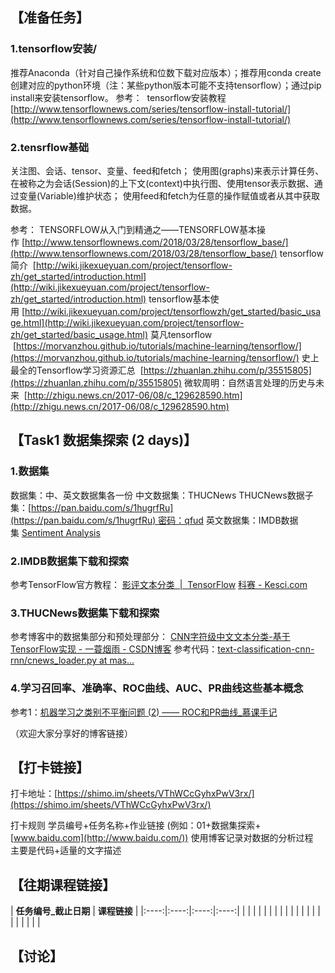 ## 【准备任务】
### 1.tensorflow安装/
推荐Anaconda（针对自己操作系统和位数下载对应版本）；推荐用conda create创建对应的python环境（注：某些python版本可能不支持tensorflow）；通过pip install来安装tensorflow。
参考： 
tensorflow安装教程 
[http://www.tensorflownews.com/series/tensorflow-install-tutorial/](http://www.tensorflownews.com/series/tensorflow-install-tutorial/)

### 2.tensrflow基础
关注图、会话、tensor、变量、feed和fetch；
使用图(graphs)来表示计算任务、在被称之为会话(Session)的上下文(context)中执行图、使用tensor表示数据、通过变量(Variable)维护状态；
使用feed和fetch为任意的操作赋值或者从其中获取数据。

参考：
TENSORFLOW从入门到精通之——TENSORFLOW基本操作 [http://www.tensorflownews.com/2018/03/28/tensorflow_base/](http://www.tensorflownews.com/2018/03/28/tensorflow_base/)
tensorflow简介 
[http://wiki.jikexueyuan.com/project/tensorflow-zh/get_started/introduction.html](http://wiki.jikexueyuan.com/project/tensorflow-zh/get_started/introduction.html)
tensorflow基本使用 [http://wiki.jikexueyuan.com/project/tensorflowzh/get_started/basic_usage.html](http://wiki.jikexueyuan.com/project/tensorflow-zh/get_started/basic_usage.html)
莫凡tensorflow
 [https://morvanzhou.github.io/tutorials/machine-learning/tensorflow/](https://morvanzhou.github.io/tutorials/machine-learning/tensorflow/)
史上最全的Tensorflow学习资源汇总
 [https://zhuanlan.zhihu.com/p/35515805](https://zhuanlan.zhihu.com/p/35515805)
微软周明：自然语言处理的历史与未来
 [http://zhigu.news.cn/2017-06/08/c_129628590.htm](http://zhigu.news.cn/2017-06/08/c_129628590.htm)
## 【Task1 数据集探索 (2 days)】
### 1.数据集
数据集：中、英文数据集各一份
中文数据集：THUCNews
THUCNews数据子集：[https://pan.baidu.com/s/1hugrfRu](https://pan.baidu.com/s/1hugrfRu) 密码：qfud
英文数据集：IMDB数据集 [Sentiment Analysis](http://ai.stanford.edu/~amaas/data/sentiment/)

### 2.IMDB数据集下载和探索
参考TensorFlow官方教程：
[影评文本分类  |  TensorFlow](https://tensorflow.google.cn/tutorials/keras/basic_text_classification)
[科赛 - Kesci.com](https://www.kesci.com/home/project/5b6c05409889570010ccce90)

### 3.THUCNews数据集下载和探索
参考博客中的数据集部分和预处理部分：
[CNN字符级中文文本分类-基于TensorFlow实现 - 一蓑烟雨 - CSDN博客](https://blog.csdn.net/u011439796/article/details/77692621)
参考代码：[text-classification-cnn-rnn/cnews_loader.py at mas...](https://github.com/gaussic/text-classification-cnn-rnn/blob/master/data/cnews_loader.py)

### 4.学习召回率、准确率、ROC曲线、AUC、PR曲线这些基本概念
参考1：[机器学习之类别不平衡问题 (2) —— ROC和PR曲线_慕课手记](https://www.imooc.com/article/48072)

（欢迎大家分享好的博客链接）
## 【打卡链接】
打卡地址：[https://shimo.im/sheets/VThWCcGyhxPwV3rx/](https://shimo.im/sheets/VThWCcGyhxPwV3rx/) 

打卡规则
学员编号+任务名称+作业链接 (例如：01+数据集探索+[www.baidu.com](http://www.baidu.com/))
使用博客记录对数据的分析过程  主要是代码+适量的文字描述  

## 【往期课程链接】

| **任务编号_截止日期**   | **课程链接**   |
|:----:|:----:|:----:|:----:|
|    |    |
|    |    |
|    |    |
|    |    |
|    |    |
|    |    |
|    |    |


## 【讨论】

